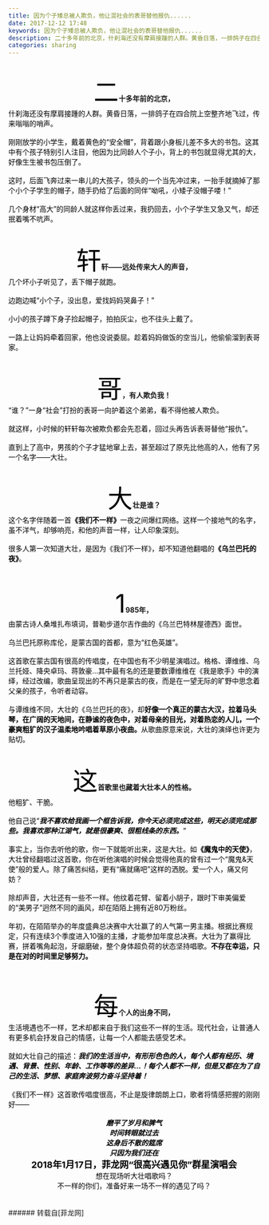 ```yaml
---
title: 因为个子矮总被人欺负，他让混社会的表哥替他报仇......
date: 2017-12-12 17:48
keywords: 因为个子矮总被人欺负，他让混社会的表哥替他报仇......
description: 二十多年前的北京，什刹海还没有摩肩接踵的人群。黄昏日落，一排鸽子在四合院上空整齐地飞过，传来嗡嗡的哨声。刚刚放学的小学生，戴着黄色的“安全帽”，背着跟小身板儿差不多大的书包。这其中有个孩子特别引人注目，他因为比同龄人个子小，背上的书包就显得尤其的大，好像生生被书包压倒了。这时，后面飞奔过来一串儿的大孩子，领头的一个当先冲过来，一抬手就摘掉了那个小个子学生的帽子，随手扔给了后面的同伴“呦吼，小矮子没帽子喽！”几个身材“高大”的同龄人就这样你丢过来，我扔回去，小个子学生又急又气，却还抿着嘴不吭声。轩轩——远处传来大人的声音，几个坏小子听见了，丢下帽子就跑。边跑边喊“小个子，没出息，爱找妈妈哭鼻子！”小小的孩子蹲下身子捡起帽子，拍拍灰尘，也不往头上戴了。一路上让妈妈牵着回家，他也没说委屈。趁着妈妈做饭的空当儿，他偷偷溜到表哥家。哥，有人欺负我！“谁？”一身“社会”打扮的表哥一向护着这个弟弟，看不得他被人欺负。就这样，小时候的轩轩每次被欺负都会先忍着，回过头再告诉表哥替他“报仇”。直到上了高中，男孩的个子才猛地窜上去，甚至超过了原先比他高的人，他有了另一个名字——大壮。大壮是谁？这个名字伴随着一首《我们不一样》一夜之间爆红网络。这样一个接地气的名字，虽不洋气，却够响亮，和他的声音一样，让人印象深刻。很多人第一次知道大壮，是因为《我们不一样》，却不知道他翻唱的《乌兰巴托的夜》。1985年，由蒙古诗人桑堆扎布填词，普勒步道尔吉作曲的《乌兰巴特林屋德西》面世。乌兰巴托原称库伦，是蒙古国的首都，意为“红色英雄”。这首歌在蒙古国有很高的传唱度，在中国也有不少明星演唱过。格格、谭维维、乌兰托娅、降央卓玛、蒋敦豪…其中最有名的还是要数谭维维在《我是歌手》中的演绎，经过改编，歌曲呈现出的不再只是蒙古的夜，而是在一望无际的旷野中思念着父亲的孩子，令听者动容。与谭维维不同，大壮的《乌兰巴托的夜》，却好像一个真正的蒙古大汉，拉着马头琴，在广阔的天地间，在静谧的夜色中，对着母亲的目光，对着热恋的人儿，一个豪爽粗犷的汉子温柔地吟唱着草原小夜曲。从歌曲原意来说，大壮的演绎也许更为贴切。这首歌里也藏着大壮本人的性格。他粗犷、干脆。他自己说“我不喜欢给我画一个框告诉我，你今天必须完成这些，明天必须完成那些。我喜欢那种江湖气，就是很豪爽、很粗线条的东西。”事实上，当你去听他的歌，你一下就能听出来，这是大壮。如《魔鬼中的天使》，大壮曾经翻唱过这首歌，你在听他演唱的时候会觉得他真的曾有过一个“魔鬼&天使”般的爱人。除了痛苦纠结，更有“痛就痛吧”这样的洒脱。爱一个人，痛又何妨？除却声音，大壮还有一些不一样。他纹着花臂、留着小胡子，跟时下审美偏爱的“美男子”迥然不同的画风，却在陌陌上拥有近80万粉丝。年初，在陌陌举办的年度盛典总决赛中大壮赢了的人气第一男主播。根据比赛规定，只有连续3个季度进入10强的主播，才能参加年度总决赛。大壮为了赢得比赛，拼着嘴角起泡，牙龈磨破，整个身体超负荷的状态坚持唱歌。不存在幸运，只是在对的时间里足够努力。每个人的出身不同，生活境遇也不一样，艺术却都来自于我们这些不一样的生活。现代社会，让普通人有更多机会抒发自己的情感，让每一个人都能去感受艺术。就如大壮自己的描述：我们的生活当中，有形形色色的人，每个人都有经历、境遇、背景、性别、年龄、工作等等的差异…！每个人都不一样，但是又都在为了自己的生活、梦想、家庭奔波努力奋斗坚持着！《我们不一样》这首歌传唱度很高，不止是旋律朗朗上口，歌者将情感把握的刚刚好——磨平了岁月和脾气时间转眼就过去这身后不散的筵席只因为我们还在2018年1月17日，菲龙网“很高兴遇见你”群星演唱会想在现场听大壮唱歌吗？不一样的你们，准备好来一场不一样的遇见了吗？
categories: sharing
---
```

<td class="t_f" id="postmessage_1029911">

<div align="center"><img alt="" border="0" class="zoom" data-cf-modified-c621d5cae8342b7fd93852d0-="" file="https://mmbiz.qpic.cn/mmbiz_jpg/op3B1BX18tKhMQWN3geVJFVzSPrGGj1wOlbgib6KtnUIzAIxeSsV612evHfrC1nX9SmEBFOSTPx5FqC9EXdI4lA/0?wx_fmt=jpeg" id="aimg_iIbit" lazyloadthumb="1" onclick="" onmouseover="" src="https://mmbiz.qpic.cn/mmbiz_jpg/op3B1BX18tKhMQWN3geVJFVzSPrGGj1wOlbgib6KtnUIzAIxeSsV612evHfrC1nX9SmEBFOSTPx5FqC9EXdI4lA/0?wx_fmt=jpeg"/></div><br/>
<div align="center"><font color="#000000"><font style="font-size:50px">二</font></font><strong>十多年前的北京，</strong></div><div align="left"><font color="#000000"><font style="font-size:14px">什刹海还没有摩肩接踵的人群。黄昏日落，一排鸽子在四合院上空整齐地飞过，传来嗡嗡的哨声。</font></font></div><font color="#000000"><br/>
</font><div align="left"><font color="#000000"><font style="font-size:14px">刚刚放学的小学生，戴着黄色的“安全帽”，背着跟小身板儿差不多大的书包。这其中有个孩子特别引人注目，他因为比同龄人个子小，背上的书包就显得尤其的大，好像生生被书包压倒了。</font></font></div><font color="#000000"><br/>
</font><div align="left"><font color="#000000"><font style="font-size:14px">这时，后面飞奔过来一串儿的大孩子，领头的一个当先冲过来，一抬手就摘掉了那个小个子学生的帽子，随手扔给了后面的同伴“呦吼，小矮子没帽子喽！”</font></font></div><font color="#000000"><br/>
</font><div align="left"><font color="#000000"><font style="font-size:14px">几个身材“高大”的同龄人就这样你丢过来，我扔回去，小个子学生又急又气，却还抿着嘴不吭声。</font></font></div><font color="#000000"><br/>
<br/>
</font><div align="left"><div align="center"><font color="#000000"><img alt="" border="0" class="zoom" data-cf-modified-c621d5cae8342b7fd93852d0-="" file="https://mmbiz.qpic.cn/mmbiz_jpg/op3B1BX18tKhMQWN3geVJFVzSPrGGj1w23jBORCgianLgXWcs9FbDwRbf2sMg17SBUtrYC3RNL0IIgiaeyR2Bkkg/0?wx_fmt=jpeg" id="aimg_tw5Zz" lazyloadthumb="1" onclick="" onmouseover="" src="https://mmbiz.qpic.cn/mmbiz_jpg/op3B1BX18tKhMQWN3geVJFVzSPrGGj1w23jBORCgianLgXWcs9FbDwRbf2sMg17SBUtrYC3RNL0IIgiaeyR2Bkkg/0?wx_fmt=jpeg"/></font></div></div><div align="center"><font color="#000000"><font style="font-size:50px">轩</font></font><strong>轩——远处传来大人的声音，</strong></div><div align="left"><font color="#000000"><font style="font-size:14px">几个坏小子听见了，丢下帽子就跑。</font></font></div><font color="#000000"><br/>
</font><div align="left"><font color="#000000"><font style="font-size:14px">边跑边喊“小个子，没出息，爱找妈妈哭鼻子！”</font></font></div><font color="#000000"><br/>
</font><div align="left"><font color="#000000"><font style="font-size:14px">小小的孩子蹲下身子捡起帽子，拍拍灰尘，也不往头上戴了。</font></font></div><div align="left"><font color="#000000"><font style="font-size:14px"><br/>
</font></font></div><div align="left"><font color="#000000"><font style="font-size:14px">一路上让妈妈牵着回家，他也没说委屈。趁着妈妈做饭的空当儿，他偷偷溜到表哥家。</font></font></div><font color="#000000"><br/>
<div align="center"><img alt="" border="0" class="zoom" data-cf-modified-c621d5cae8342b7fd93852d0-="" file="https://mmbiz.qpic.cn/mmbiz_jpg/op3B1BX18tKhMQWN3geVJFVzSPrGGj1whKfQaBpNfReSBCnOYCdJNg1pibGhT8tvxpnculdIicBFh0Z6Qicz7FruQ/0?wx_fmt=jpeg" id="aimg_kGGgZ" lazyloadthumb="1" onclick="" onmouseover="" src="https://mmbiz.qpic.cn/mmbiz_jpg/op3B1BX18tKhMQWN3geVJFVzSPrGGj1whKfQaBpNfReSBCnOYCdJNg1pibGhT8tvxpnculdIicBFh0Z6Qicz7FruQ/0?wx_fmt=jpeg"/></div><br/>
</font><div align="center"><font color="#000000"><font style="font-size:50px">哥</font></font><strong>，有人欺负我！</strong></div><div align="left"><font color="#000000"><font style="font-size:14px">“谁？”一身“社会”打扮的表哥一向护着这个弟弟，看不得他被人欺负。</font></font></div><font color="#000000"><br/>
</font><div align="left"><font color="#000000"><font style="font-size:14px">就这样，小时候的轩轩每次被欺负都会先忍着，回过头再告诉表哥替他“报仇”。</font></font></div><font color="#000000"><br/>
</font><div align="left"><font color="#000000"><font style="font-size:14px">直到上了高中，男孩的个子才猛地窜上去，甚至超过了原先比他高的人，他有了另一个名字——大壮。</font></font></div><font color="#000000"><br/>
<div align="center"><img alt="" border="0" class="zoom" data-cf-modified-c621d5cae8342b7fd93852d0-="" file="https://mmbiz.qpic.cn/mmbiz_jpg/op3B1BX18tKhMQWN3geVJFVzSPrGGj1wlD1LStWXdVKR32YPfBhfFeA4VsZBlxYMN9C10w0GAsJnrbAg2o62tA/0?wx_fmt=jpeg" id="aimg_GcN26" lazyloadthumb="1" onclick="" onmouseover="" src="https://mmbiz.qpic.cn/mmbiz_jpg/op3B1BX18tKhMQWN3geVJFVzSPrGGj1wlD1LStWXdVKR32YPfBhfFeA4VsZBlxYMN9C10w0GAsJnrbAg2o62tA/0?wx_fmt=jpeg"/></div><br/>
</font><div align="center"><font color="#000000"><font style="font-size:50px">大</font></font><strong>壮是谁？</strong></div><div align="left"><font color="#000000"><font style="font-size:14px">这个名字伴随着一首<strong>《我们不一样》</strong>一夜之间爆红网络。这样一个接地气的名字，虽不洋气，却够响亮，和他的声音一样，让人印象深刻。</font></font></div><font color="#000000"><br/>
</font><div align="left"><font color="#000000"><font style="font-size:14px">很多人第一次知道大壮，是因为《我们不一样》，却不知道他翻唱的<strong>《乌兰巴托的夜》</strong>。</font></font></div><font color="#000000"><br/>
<br/>
<div align="center"><img alt="" border="0" class="zoom" data-cf-modified-c621d5cae8342b7fd93852d0-="" file="https://mmbiz.qpic.cn/mmbiz_jpg/op3B1BX18tKhMQWN3geVJFVzSPrGGj1wxEoia8mM8KfQyL3TJYqcKo0YzHS4lZvlymEpAdE0Y1Fyef2vq0matWw/0?wx_fmt=jpeg" id="aimg_wxbXC" lazyloadthumb="1" onclick="" onmouseover="" src="https://mmbiz.qpic.cn/mmbiz_jpg/op3B1BX18tKhMQWN3geVJFVzSPrGGj1wxEoia8mM8KfQyL3TJYqcKo0YzHS4lZvlymEpAdE0Y1Fyef2vq0matWw/0?wx_fmt=jpeg"/></div><br/>
</font><div align="center"><font color="#000000"><font style="font-size:50px">1</font></font><strong>985年，</strong></div><div align="left"><font color="#000000"><font style="font-size:14px">由蒙古诗人桑堆扎布填词，普勒步道尔吉作曲的《乌兰巴特林屋德西》面世。</font></font></div><font color="#000000"><br/>
</font><div align="left"><font color="#000000"><font style="font-size:14px">乌兰巴托原称库伦，是蒙古国的首都，意为“红色英雄”。</font></font></div><font color="#000000"><br/>
</font><div align="left"><font color="#000000"><font style="font-size:14px">这首歌在蒙古国有很高的传唱度，在中国也有不少明星演唱过。格格、谭维维、乌兰托娅、降央卓玛、蒋敦豪…其中最有名的还是要数谭维维在《我是歌手》中的演绎，经过改编，歌曲呈现出的不再只是蒙古的夜，而是在一望无际的旷野中思念着父亲的孩子，令听者动容。</font></font></div><font color="#000000"><br/>
</font><div align="left"><font color="#000000"><font style="font-size:14px">与谭维维不同，大壮的《乌兰巴托的夜》，却<strong>好像一个真正的蒙古大汉，拉着马头琴，在广阔的天地间，在静谧的夜色中，对着母亲的目光，对着热恋的人儿，一个豪爽粗犷的汉子温柔地吟唱着草原小夜曲。</strong>从歌曲原意来说，大壮的演绎也许更为贴切。</font></font></div><font color="#000000"><br/>
<div align="center"><img alt="" border="0" class="zoom" data-cf-modified-c621d5cae8342b7fd93852d0-="" file="https://mmbiz.qpic.cn/mmbiz_jpg/op3B1BX18tKhMQWN3geVJFVzSPrGGj1wR1aAEosEG4cedVzuericgtXcAV9tEmI62tyw1SqFG34mGQcykozrOVA/0?wx_fmt=jpeg" id="aimg_TEuq3" lazyloadthumb="1" onclick="" onmouseover="" src="https://mmbiz.qpic.cn/mmbiz_jpg/op3B1BX18tKhMQWN3geVJFVzSPrGGj1wR1aAEosEG4cedVzuericgtXcAV9tEmI62tyw1SqFG34mGQcykozrOVA/0?wx_fmt=jpeg"/></div><br/>
</font><div align="center"><font color="#000000"><font style="font-size:50px">这</font></font><strong>首歌里也藏着大壮本人的性格。</strong></div><div align="left"><font color="#000000"><font style="font-size:14px">他粗犷、干脆。</font></font></div><font color="#000000"><br/>
</font><div align="left"><font color="#000000"><font style="font-size:14px">他自己说“<strong><i>我不喜欢给我画一个框告诉我，你今天必须完成这些，明天必须完成那些。我喜欢那种江湖气，就是很豪爽、很粗线条的东西。</i></strong>”</font></font></div><font color="#000000"><br/>
</font><div align="left"><font color="#000000"><font style="font-size:14px">事实上，当你去听他的歌，你一下就能听出来，这是大壮。如<strong>《魔鬼中的天使》</strong>，大壮曾经翻唱过这首歌，你在听他演唱的时候会觉得他真的曾有过一个“魔鬼&amp;天使”般的爱人。除了痛苦纠结，更有“痛就痛吧”这样的洒脱。爱一个人，痛又何妨？</font></font></div><div align="left"><font color="#000000"><font style="font-size:14px"><br/>
</font></font></div><div align="left"><font color="#000000"><font style="font-size:14px">除却声音，大壮还有一些不一样。他纹着花臂、留着小胡子，跟时下审美偏爱的“美男子”迥然不同的画风，却在陌陌上拥有近80万粉丝。</font></font></div><div align="left"><font color="#000000"><font style="font-size:14px"><br/>
</font></font></div><div align="left"><font color="#000000"><font style="font-size:14px">年初，在陌陌举办的年度盛典总决赛中大壮赢了的人气第一男主播。根据比赛规定，只有连续3个季度进入10强的主播，才能参加年度总决赛。大壮为了赢得比赛，拼着嘴角起泡，牙龈磨破，整个身体超负荷的状态坚持唱歌。<strong>不存在幸运，只是在对的时间里足够努力。</strong></font></font></div><font color="#000000"><br/>
<br/>
<div align="center"><img alt="" border="0" class="zoom" data-cf-modified-c621d5cae8342b7fd93852d0-="" file="https://mmbiz.qpic.cn/mmbiz_jpg/op3B1BX18tKhMQWN3geVJFVzSPrGGj1wX4KUaia4dUr2pBiaVibSFrSK7ADBAUMwFtmnbNnvEIytTsMianuibU4BXyg/0?wx_fmt=jpeg" id="aimg_LjyD6" lazyloadthumb="1" onclick="" onmouseover="" src="https://mmbiz.qpic.cn/mmbiz_jpg/op3B1BX18tKhMQWN3geVJFVzSPrGGj1wX4KUaia4dUr2pBiaVibSFrSK7ADBAUMwFtmnbNnvEIytTsMianuibU4BXyg/0?wx_fmt=jpeg"/></div><br/>
</font><div align="center"><font color="#000000"><font style="font-size:50px">每</font></font><strong>个人的出身不同，</strong></div><div align="left"><font color="#000000"><font style="font-size:14px">生活境遇也不一样，艺术却都来自于我们这些不一样的生活。现代社会，让普通人有更多机会抒发自己的情感，让每一个人都能去感受艺术。</font></font></div><font color="#000000"><br/>
</font><div align="left"><font color="#000000"><font style="font-size:14px">就如大壮自己的描述：<strong><i>我们的生活当中，有形形色色的人，每个人都有经历、境遇、背景、性别、年龄、工作等等的差异…！每个人都不一样，但是又都在为了自己的生活、梦想、家庭奔波努力奋斗坚持着！</i></strong></font></font></div><font color="#000000"><br/>
</font><div align="left"><font color="#000000"><font style="font-size:14px">《我们不一样》这首歌传唱度很高，不止是旋律朗朗上口，歌者将情感把握的刚刚好——</font></font></div><font color="#000000"><br/>
</font><div align="center"><font color="#000000"><font style="font-size:14px"><strong><i>磨平了岁月和脾气</i></strong></font></font></div><div align="center"><font color="#000000"><font style="font-size:14px"><strong><i>时间转眼就过去</i></strong></font></font></div><div align="center"><font color="#000000"><font style="font-size:14px"><strong><i>这身后不散的筵席</i></strong></font></font></div><div align="center"><font color="#000000"><font style="font-size:14px"><strong><i>只因为我们还在</i></strong></font></font></div><div align="center"><font color="#000000"><font style="font-size:14px"></font></font></div><div align="center"><font color="#000000"><font style="font-size:14px"></font></font></div><div align="left"><div align="center"><font style="font-size:18px"><strong><font color="#000000">2018年1月17日，菲龙网“很高兴遇见你”群星演唱会</font></strong></font></div></div><div align="left"><div align="center"><font style="background-color:rgb(254, 254, 254)"><font face="&amp;quot;"><font color="#000000">想在现场听大壮唱歌吗？</font></font></font></div></div><div align="left"><div align="center"><font style="background-color:rgb(254, 254, 254)"><font face="&amp;quot;"><font color="#000000">不一样的你们，准备好来一场不一样的遇见了吗？</font></font></font></div></div><font style="color:rgb(123, 12, 0)"><br/>
</font><br/>
</td>
###### 转载自[菲龙网]
